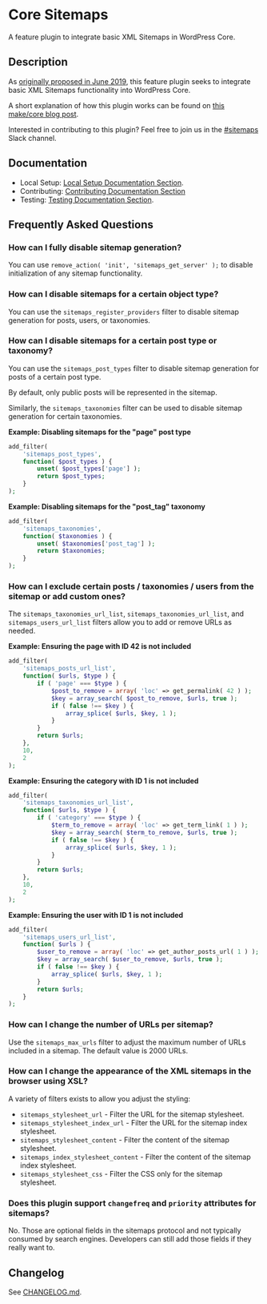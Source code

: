 # Core Sitemaps

A feature plugin to integrate basic XML Sitemaps in WordPress Core.

## Description

As [originally proposed in June 2019](https://make.wordpress.org/core/2019/06/12/xml-sitemaps-feature-project-proposal/), this feature plugin seeks to integrate basic XML Sitemaps functionality into WordPress Core.

A short explanation of how this plugin works can be found on [this make/core blog post](https://make.wordpress.org/core/2020/01/27/feature-plugin-xml-sitemaps/).

Interested in contributing to this plugin? Feel free to join us in the [#sitemaps](https://wordpress.slack.com/archives/CTKTGNJJW) Slack channel.

## Documentation

- Local Setup: [Local Setup Documentation Section](/docs/SETUP.md/).
- Contributing: [Contributing Documentation Section](/docs/CONTRIBUTING.md)
- Testing: [Testing Documentation Section](/docs/TESTING.md).

## Frequently Asked Questions

### How can I fully disable sitemap generation?

You can use `remove_action( 'init', 'sitemaps_get_server' );` to disable initialization of any sitemap functionality.

### How can I disable sitemaps for a certain object type?

You can use the `sitemaps_register_providers` filter to disable sitemap generation for posts, users, or taxonomies.

### How can I disable sitemaps for a certain post type or taxonomy?

You can use the `sitemaps_post_types` filter to disable sitemap generation for posts of a certain post type.

By default, only public posts will be represented in the sitemap.

Similarly, the `sitemaps_taxonomies` filter can be used to disable sitemap generation for certain taxonomies.

**Example: Disabling sitemaps for the "page" post type**

```php
add_filter(
	'sitemaps_post_types',
	function( $post_types ) {
		unset( $post_types['page'] );
		return $post_types;
	}
);
```

**Example: Disabling sitemaps for the "post_tag" taxonomy**

```php
add_filter(
	'sitemaps_taxonomies',
	function( $taxonomies ) {
		unset( $taxonomies['post_tag'] );
		return $taxonomies;
	}
);
```

### How can I exclude certain posts / taxonomies / users from the sitemap or add custom ones?

The `sitemaps_taxonomies_url_list`, `sitemaps_taxonomies_url_list`, and `sitemaps_users_url_list` filters allow you to add or remove URLs as needed.

**Example: Ensuring the page with ID 42 is not included**

```php
add_filter(
	'sitemaps_posts_url_list',
	function( $urls, $type ) {
		if ( 'page' === $type ) {
			$post_to_remove = array( 'loc' => get_permalink( 42 ) );
			$key = array_search( $post_to_remove, $urls, true );
			if ( false !== $key ) {
				array_splice( $urls, $key, 1 );
			}
		}
		return $urls;
	},
	10,
	2
);
```

**Example: Ensuring the category with ID 1 is not included**

```php
add_filter(
	'sitemaps_taxonomies_url_list',
	function( $urls, $type ) {
		if ( 'category' === $type ) {
			$term_to_remove = array( 'loc' => get_term_link( 1 ) );
			$key = array_search( $term_to_remove, $urls, true );
			if ( false !== $key ) {
				array_splice( $urls, $key, 1 );
			}
		}
		return $urls;
	},
	10,
	2
);
```

**Example: Ensuring the user with ID 1 is not included**

```php
add_filter(
	'sitemaps_users_url_list',
	function( $urls ) {
		$user_to_remove = array( 'loc' => get_author_posts_url( 1 ) );
		$key = array_search( $user_to_remove, $urls, true );
		if ( false !== $key ) {
			array_splice( $urls, $key, 1 );
		}
		return $urls;
	}
);
```

### How can I change the number of URLs per sitemap?

Use the `sitemaps_max_urls` filter to adjust the maximum number of URLs included in a sitemap. The default value is 2000 URLs.

### How can I change the appearance of the XML sitemaps in the browser using XSL?

A variety of filters exists to allow you adjust the styling:

* `sitemaps_stylesheet_url` - Filter the URL for the sitemap stylesheet.
* `sitemaps_stylesheet_index_url` - Filter the URL for the sitemap index stylesheet.
* `sitemaps_stylesheet_content` - Filter the content of the sitemap stylesheet.
* `sitemaps_index_stylesheet_content` - Filter the content of the sitemap index stylesheet.
* `sitemaps_stylesheet_css` - Filter the CSS only for the sitemap stylesheet.

### Does this plugin support `changefreq` and `priority` attributes for sitemaps?

No. Those are optional fields in the sitemaps protocol and not typically consumed by search engines. Developers can still add those fields if they really want to.

## Changelog

See [CHANGELOG.md](CHANGELOG.md).
